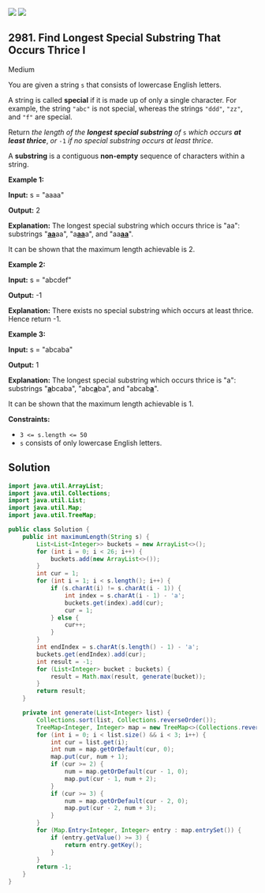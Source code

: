 [![](https://img.shields.io/github/stars/javadev/LeetCode-in-Java?label=Stars&style=flat-square)](https://github.com/javadev/LeetCode-in-Java)
[![](https://img.shields.io/github/forks/javadev/LeetCode-in-Java?label=Fork%20me%20on%20GitHub%20&style=flat-square)](https://github.com/javadev/LeetCode-in-Java/fork)

## 2981\. Find Longest Special Substring That Occurs Thrice I

Medium

You are given a string `s` that consists of lowercase English letters.

A string is called **special** if it is made up of only a single character. For example, the string `"abc"` is not special, whereas the strings `"ddd"`, `"zz"`, and `"f"` are special.

Return _the length of the **longest special substring** of_ `s` _which occurs **at least thrice**_, _or_ `-1` _if no special substring occurs at least thrice_.

A **substring** is a contiguous **non-empty** sequence of characters within a string.

**Example 1:**

**Input:** s = "aaaa"

**Output:** 2

**Explanation:** The longest special substring which occurs thrice is "aa": substrings "<ins>**aa**</ins>aa", "a<ins>**aa**</ins>a", and "aa<ins>**aa**</ins>".

It can be shown that the maximum length achievable is 2. 

**Example 2:**

**Input:** s = "abcdef"

**Output:** -1

**Explanation:** There exists no special substring which occurs at least thrice. Hence return -1. 

**Example 3:**

**Input:** s = "abcaba"

**Output:** 1

**Explanation:** The longest special substring which occurs thrice is "a": substrings "<ins>**a**</ins>bcaba", "abc<ins>**a**</ins>ba", and "abcab<ins>**a**</ins>".

It can be shown that the maximum length achievable is 1. 

**Constraints:**

*   `3 <= s.length <= 50`
*   `s` consists of only lowercase English letters.

## Solution

```java
import java.util.ArrayList;
import java.util.Collections;
import java.util.List;
import java.util.Map;
import java.util.TreeMap;

public class Solution {
    public int maximumLength(String s) {
        List<List<Integer>> buckets = new ArrayList<>();
        for (int i = 0; i < 26; i++) {
            buckets.add(new ArrayList<>());
        }
        int cur = 1;
        for (int i = 1; i < s.length(); i++) {
            if (s.charAt(i) != s.charAt(i - 1)) {
                int index = s.charAt(i - 1) - 'a';
                buckets.get(index).add(cur);
                cur = 1;
            } else {
                cur++;
            }
        }
        int endIndex = s.charAt(s.length() - 1) - 'a';
        buckets.get(endIndex).add(cur);
        int result = -1;
        for (List<Integer> bucket : buckets) {
            result = Math.max(result, generate(bucket));
        }
        return result;
    }

    private int generate(List<Integer> list) {
        Collections.sort(list, Collections.reverseOrder());
        TreeMap<Integer, Integer> map = new TreeMap<>(Collections.reverseOrder());
        for (int i = 0; i < list.size() && i < 3; i++) {
            int cur = list.get(i);
            int num = map.getOrDefault(cur, 0);
            map.put(cur, num + 1);
            if (cur >= 2) {
                num = map.getOrDefault(cur - 1, 0);
                map.put(cur - 1, num + 2);
            }
            if (cur >= 3) {
                num = map.getOrDefault(cur - 2, 0);
                map.put(cur - 2, num + 3);
            }
        }
        for (Map.Entry<Integer, Integer> entry : map.entrySet()) {
            if (entry.getValue() >= 3) {
                return entry.getKey();
            }
        }
        return -1;
    }
}
```